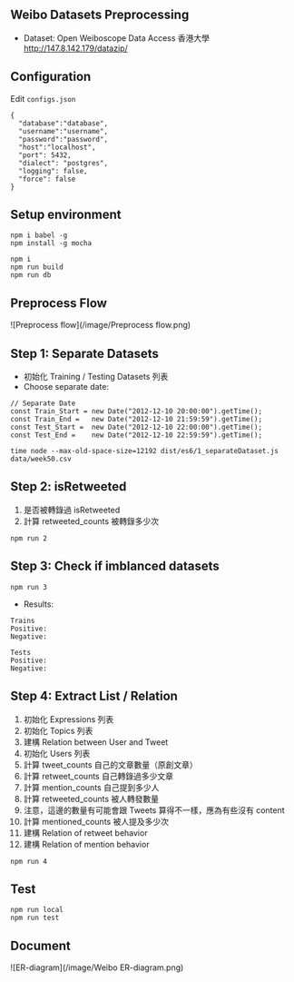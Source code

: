 ## Weibo Datasets Preprocessing

- Dataset: Open Weiboscope Data Access 香港大學 http://147.8.142.179/datazip/

## Configuration

Edit `configs.json`

```
{
  "database":"database",
  "username":"username",
  "password":"password",
  "host":"localhost",
  "port": 5432,
  "dialect": "postgres",
  "logging": false,
  "force": false
}
```

## Setup environment

```
npm i babel -g
npm install -g mocha

npm i
npm run build
npm run db
```

## Preprocess Flow

![Preprocess flow](/image/Preprocess flow.png)

## Step 1: Separate Datasets

- 初始化 Training / Testing Datasets 列表
- Choose separate date: 

```
// Separate Date
const Train_Start = new Date("2012-12-10 20:00:00").getTime();
const Train_End =   new Date("2012-12-10 21:59:59").getTime();
const Test_Start =  new Date("2012-12-10 22:00:00").getTime();
const Test_End =    new Date("2012-12-10 22:59:59").getTime();
```

```
time node --max-old-space-size=12192 dist/es6/1_separateDataset.js data/week50.csv
```

## Step 2: isRetweeted

1. 是否被轉錄過 isRetweeted
2. 計算 retweeted_counts 被轉錄多少次

```
npm run 2
```

## Step 3: Check if imblanced datasets

```
npm run 3
```

- Results: 

```
Trains
Positive: 
Negative: 

Tests
Positive: 
Negative: 
```

## Step 4: Extract List / Relation

1. 初始化 Expressions 列表
2. 初始化 Topics 列表
3. 建構 Relation between User and Tweet
4. 初始化 Users 列表
2. 計算 tweet_counts   自己的文章數量（原創文章）
3. 計算 retweet_counts 自己轉錄過多少文章
4. 計算 mention_counts 自己提到多少人
5. 計算 retweeted_counts  被人轉發數量
6. 注意，這邊的數量有可能會跟 Tweets 算得不一樣，應為有些沒有 content
7. 計算 mentioned_counts  被人提及多少次
8. 建構 Relation of retweet behavior
9. 建構 Relation of mention behavior

```
npm run 4
```

## Test

```
npm run local
npm run test
```

## Document

![ER-diagram](/image/Weibo ER-diagram.png)